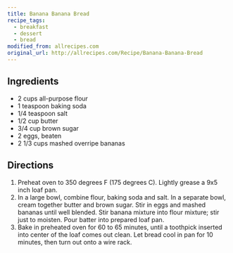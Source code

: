 ```yaml
---
title: Banana Banana Bread
recipe_tags:
  - breakfast
  - dessert
  - bread
modified_from: allrecipes.com
original_url: http://allrecipes.com/Recipe/Banana-Banana-Bread
---
```

## Ingredients

-   2 cups all-purpose flour
-   1 teaspoon baking soda
-   1/4 teaspoon salt
-   1/2 cup butter
-   3/4 cup brown sugar
-   2 eggs, beaten
-   2 1/3 cups mashed overripe bananas

## Directions

1.  Preheat oven to 350 degrees F (175 degrees C). Lightly grease a 9x5 inch loaf pan.
2.  In a large bowl, combine flour, baking soda and salt. In a separate bowl, cream together butter and brown sugar. Stir in eggs and mashed bananas until well blended. Stir banana mixture into flour mixture; stir just to moisten. Pour batter into prepared loaf pan.
3.  Bake in preheated oven for 60 to 65 minutes, until a toothpick inserted into center of the loaf comes out clean. Let bread cool in pan for 10 minutes, then turn out onto a wire rack.